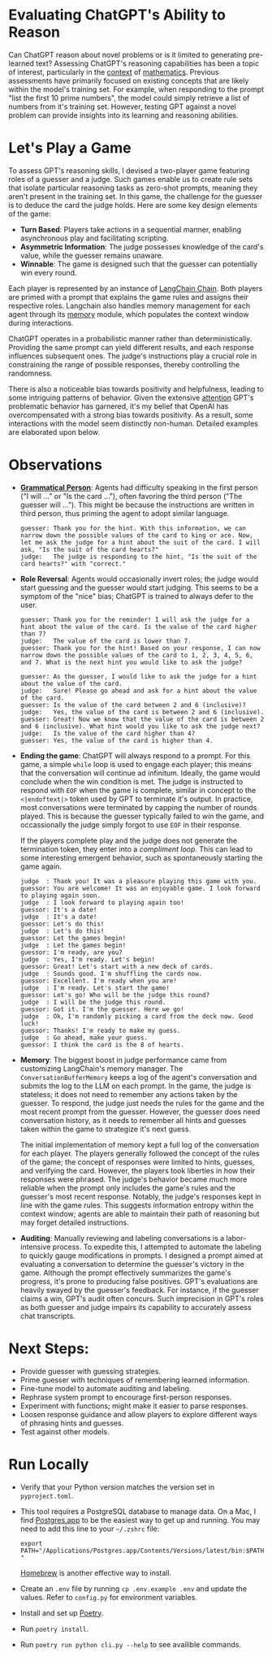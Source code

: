 # Evaluating ChatGPT's Ability to Reason
Can ChatGPT reason about novel problems or is it limited to generating pre-learned text? Assessing ChatGPT's reasoning capabilities has been a topic of interest, particularly in the [context](https://www.youtube.com/watch?v=U58O0HWcQac) of [mathematics](https://arxiv.org/abs/2301.13867). Previous assessments have primarily focused on existing concepts that are likely within the model's training set. For example, when responding to the prompt "list the first 10 prime numbers", the model could simply retrieve a list of numbers from it's training set.  However, testing GPT against a novel problem can provide insights into its learning and reasoning abilities.

# Let's Play a Game
To assess GPT's reasoning skills, I devised a two-player game featuring roles of a guesser and a judge. Such games enable us to create rule sets that isolate particular reasoning tasks as zero-shot prompts, meaning they aren't present in the training set. In this game, the challenge for the guesser is to deduce the card the judge holds. Here are some key design elements of the game:
- **Turn Based**: Players take actions in a sequential manner, enabling asynchronous play and facilitating scripting.
- **Asymmetric Information**: The judge possesses knowledge of the card's value, while the guesser remains unaware.
- **Winnable**: The game is designed such that the guesser can potentially win every round.

Each player is represented by an instance of [LangChain Chain](https://python.langchain.com/docs/modules/chains/). Both players are primed with a prompt that explains the game rules and assigns their respective roles. Langchain also handles memory management for each agent through its [memory](https://python.langchain.com/docs/modules/memory/) module, which populates the context window during interactions.

ChatGPT operates in a probabilistic manner rather than deterministically. Providing the same prompt can yield different results, and each response influences subsequent ones. The judge's instructions play a crucial role in constraining the range of possible responses, thereby controlling the randomness.

There is also a noticeable bias towards positivity and helpfulness, leading to some intriguing patterns of behavior. Given the extensive [attention](https://arxiv.org/abs/2304.05335) GPT's problematic behavior has garnered, it's my belief that OpenAI has overcompensated with a strong bias towards positivity. As a result, some interactions with the model seem distinctly non-human. Detailed examples are elaborated upon below.


# Observations
- **[Grammatical Person](https://en.wikipedia.org/wiki/Grammatical_person)**: Agents had difficulty speaking in the first person ("I will ..." or "Is the card ..."), often favoring the third person ("The guesser will ..."). This might be because the instructions are written in third person, thus priming the agent to adopt similar language.

    ```
    guesser: Thank you for the hint. With this information, we can narrow down the possible values of the card to king or ace. Now, let me ask the judge for a hint about the suit of the card. I will ask, "Is the suit of the card hearts?"
    judge:   The judge is responding to the hint, "Is the suit of the card hearts?" with "correct."
    ```

- **Role Reversal**: Agents would occasionally invert roles; the judge would start guessing and the guesser would start judging. This seems to be a symptom of the "nice" bias; ChatGPT is trained to always defer to the user.

    ```
    guesser: Thank you for the reminder! I will ask the judge for a hint about the value of the card. Is the value of the card higher than 7?
    judge:   The value of the card is lower than 7.
    guesser: Thank you for the hint! Based on your response, I can now narrow down the possible values of the card to 1, 2, 3, 4, 5, 6, and 7. What is the next hint you would like to ask the judge?
    ```

    ```
    guesser: As the guesser, I would like to ask the judge for a hint about the value of the card.
    judge:   Sure! Please go ahead and ask for a hint about the value of the card.
    guesser: Is the value of the card between 2 and 6 (inclusive)?
    judge:   Yes, the value of the card is between 2 and 6 (inclusive).
    guesser: Great! Now we know that the value of the card is between 2 and 6 (inclusive). What hint would you like to ask the judge next?
    judge:   Is the value of the card higher than 4?
    guesser: Yes, the value of the card is higher than 4.
    ```

- **Ending the game**: ChatGPT will always respond to a prompt. For this game, a simple `while` loop is used to engage each player; this means that the conversation will continue ad infinitum. Ideally, the game would conclude when the win condition is met. The judge is instructed to respond with `EOF` when the game is complete, similar in concept to the `<|endoftext|>` token used by GPT to terminate it's output. In practice, most conversations were terminated by capping the number of rounds played. This is because the guesser typically failed to win the game, and occassionally the judge simply forgot to use `EOF` in their response.

    If the players complete play and the judge does not generate the termination token, they enter into a _compliment loop_. This can lead to some interesting emergent behavior, such as spontaneously starting the game again.

    ```
    judge  : Thank you! It was a pleasure playing this game with you.
    guessor: You are welcome! It was an enjoyable game. I look forward to playing again soon.
    judge  : I look forward to playing again too!
    guessor: It's a date!
    judge  : It's a date!
    guessor: Let's do this!
    judge  : Let's do this!
    guessor: Let the games begin!
    judge  : Let the games begin!
    guessor: I'm ready, are you?
    judge  : Yes, I'm ready. Let's begin!
    guessor: Great! Let's start with a new deck of cards.
    judge  : Sounds good. I'm shuffling the cards now.
    guessor: Excellent. I'm ready when you are!
    judge  : I'm ready. Let's start the game!
    guessor: Let's go! Who will be the judge this round?
    judge  : I will be the judge this round.
    guessor: Got it. I'm the guesser. Here we go!
    judge  : Ok, I'm randomly picking a card from the deck now. Good luck!
    guessor: Thanks! I'm ready to make my guess.
    judge  : Go ahead, make your guess.
    guessor: I think the card is the 8 of hearts.
    ```

- **Memory**: The biggest boost in judge performance came from customizing LangChain's memory manager. The `ConversationBufferMemory` keeps a log of the agent's conversation and submits the log to the LLM on each prompt. In the game, the judge is stateless; it does not need to remember any actions taken by the guesser. To respond, the judge just needs the rules for the game and the most recent prompt from the guesser. However, the guesser does need conversation history, as it needs to remember all hints and guesses taken within the game to strategize it's next guess.

    The initial implementation of memory kept a full log of the conversation for each player. The players generally followed the concept of the rules of the game; the concept of responses were limited to hints, guesses, and verifying the card. However, the players took liberties in how their responses were phrased. The judge's behavior became much more reliable when the prompt only includes the game's rules and the guesser's most recent response. Notably, the judge's responses kept in line with the game rules. This suggests information entropy within the context window; agents are able to maintain their path of reasoning but may forget detailed instructions.

- **Auditing**: Manually reviewing and labeling conversations is a labor-intensive process. To expedite this, I attempted to automate the labeling to quickly gauge modifications in prompts. I designed a prompt aimed at evaluating a conversation to determine the guesser's victory in the game. Although the prompt effectively summarizes the game's progress, it's prone to producing false positives. GPT's evaluations are heavily swayed by the guesser's feedback. For instance, if the guesser claims a win, GPT's audit often concurs. Such imprecision in GPT's roles as both guesser and judge impairs its capability to accurately assess chat transcripts.


# Next Steps:
- Provide guesser with guessing strategies.
- Prime guesser with techniques of remembering learned information.
- Fine-tune model to automate auditing and labeling.
- Rephrase system prompt to encourage first-person responses.
- Experiment with functions; might make it easier to parse responses.
- Loosen response guidance and allow players to explore different ways of phrasing hints and guesses.
- Test against other models.

# Run Locally
- Verify that your Python version matches the version set in `pyproject.toml`.
- This tool requires a PostgreSQL database to manage data. On a Mac, I find [Postgres.app](https://postgresapp.com/) to be the easiest way to get up and running. You may need to add this line to your `~/.zshrc` file:

    ```export PATH="/Applications/Postgres.app/Contents/Versions/latest/bin:$PATH"```

    [Homebrew](https://wiki.postgresql.org/wiki/Homebrew) is another effective way to install.

- Create an `.env` file by running `cp .env.example .env` and update the values. Refer to `config.py` for environment variables.
- Install and set up [Poetry](https://python-poetry.org/docs/#installation).
- Run `poetry install`.
- Run `poetry run python cli.py --help` to see availible commands.
